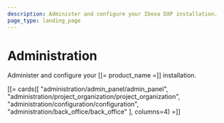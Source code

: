 ```yaml
---
description: Administer and configure your Ibexa DXP installation.
page_type: landing_page
---
```


# Administration

Administer and configure your [[= product_name =]] installation.

[[= cards([
    "administration/admin_panel/admin_panel",
    "administration/project_organization/project_organization",
    "administration/configuration/configuration",
    "administration/back_office/back_office"
], columns=4) =]]
